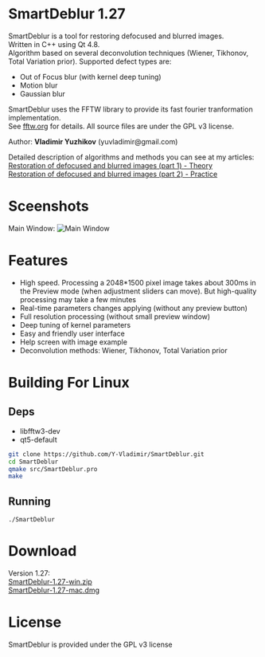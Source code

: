 SmartDeblur 1.27
===========

SmartDeblur is a tool for restoring defocused and blurred images.
<br/>Written in C++ using Qt 4.8.
<br/>Algorithm based on several deconvolution techniques (Wiener, Tikhonov, Total Variation prior). Supported defect types are:
<ul>
    <li>Out of Focus blur (with kernel deep tuning)</li>
    <li>Motion blur</li>
    <li>Gaussian blur</li>
</ul>
SmartDeblur uses the FFTW library to provide its fast fourier tranformation implementation.
<br/>See <a href="http://fftw.org/">fftw.org</a> for details.
All source files are under the GPL v3 license.<br/>
<p>Author: <b>Vladimir Yuzhikov</b> (yuvladimir@gmail.com)

Detailed description of algorithms and methods you can see at my articles:<br/>
<a href="https://yuzhikov.com/articles/BlurredImagesRestoration1.htm">Restoration of defocused and blurred images (part 1) - Theory</a><br/>
<a href="https://yuzhikov.com/articles/BlurredImagesRestoration2.htm">Restoration of defocused and blurred images (part 2) - Practice</a><br/>


Sceenshots
==========
Main Window:
![Main Window](https://habrastorage.org/storage2/fb7/6ce/ee9/fb76ceee92de9cf664991fed9a54b0bc.png)

Features
========
<ul>
    <li>High speed. Processing a 2048*1500 pixel image takes about 300ms in the Preview mode (when
        adjustment sliders can move). But high-quality processing may take a few minutes
    </li>
    <li>Real-time parameters changes applying (without any preview button)</li>
    <li>Full resolution processing (without small preview window)</li>
    <li>Deep tuning of kernel parameters</li>
    <li>Easy and friendly user interface</li>
    <li>Help screen with image example</li>
    <li>Deconvolution methods: Wiener, Tikhonov, Total Variation prior</li>
</ul>

Building For Linux
==================

## Deps
* libfftw3-dev
* qt5-default


```bash 
git clone https://github.com/Y-Vladimir/SmartDeblur.git
cd SmartDeblur
qmake src/SmartDeblur.pro
make
```

## Running
```./SmartDeblur```



Download
========
Version 1.27: <br/>
[SmartDeblur-1.27-win.zip](https://github.com/downloads/Y-Vladimir/SmartDeblur/SmartDeblur-1.27-win.zip)<br/>
[SmartDeblur-1.27-mac.dmg](https://github.com/downloads/gibbonweb/SmartDeblur/SmartDeblur-1.27-mac.dmg)

License
========
SmartDeblur is provided under the GPL v3 license
